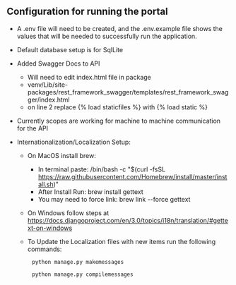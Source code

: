 ## Configuration for running the portal 
+ A .env file will need to be created, and the .env.example file shows the values that will
be needed to successfully run the application.
+ Default database setup is for SqlLite

+ Added Swagger Docs to API
    + Will need to edit index.html file in package
    + venv/Lib/site-packages/rest_framework_swagger/templates/rest_framework_swagger/index.html
    + on line 2 replace {% load staticfiles %} with {% load static %}
    
+ Currently scopes are working for machine to machine communication for the API

+ Internationalization/Localization Setup:
    + On MacOS install brew:
        + In terminal paste: 
        /bin/bash -c "$(curl -fsSL https://raw.githubusercontent.com/Homebrew/install/master/install.sh)"
        + After Install Run: brew install gettext
        + You may need to force link: brew link --force gettext
    + On Windows follow steps at https://docs.djangoproject.com/en/3.0/topics/i18n/translation/#gettext-on-windows
    
    + To Update the Localization files with new items run the following commands:
```shell
        python manage.py makemessages

        python manage.py compilemessages
```
    